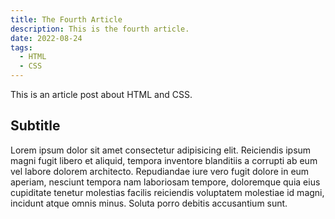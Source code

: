 ```yaml
---
title: The Fourth Article
description: This is the fourth article.
date: 2022-08-24
tags: 
  - HTML
  - CSS
---
```


This is an article post about HTML and CSS.

## Subtitle

Lorem ipsum dolor sit amet consectetur adipisicing elit. Reiciendis ipsum magni fugit libero et aliquid, tempora inventore blanditiis a corrupti ab eum vel labore dolorem architecto. Repudiandae iure vero fugit dolore in eum aperiam, nesciunt tempora nam laboriosam tempore, doloremque quia eius cupiditate tenetur molestias facilis reiciendis voluptatem molestiae id magni, incidunt atque omnis minus. Soluta porro debitis accusantium sunt.